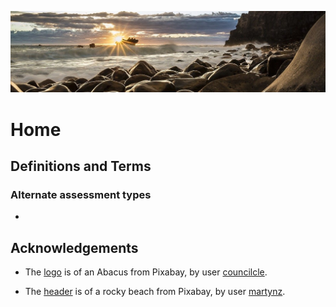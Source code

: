 ![](../images/header.jpg)

# Home

## Definitions and Terms

### Alternate assessment types

- 


## Acknowledgements

- The [logo](https://pixabay.com/photos/school-abacus-count-learn-4571739/) is of an Abacus from Pixabay, by user [councilcle](https://pixabay.com/users/councilcle-14038644/).

- The [header](https://pixabay.com/photos/rocks-beach-sea-ocean-sun-sunset-1239727/) is of a rocky beach from Pixabay, by user [martynz](https://pixabay.com/users/martynz-2169007/).
